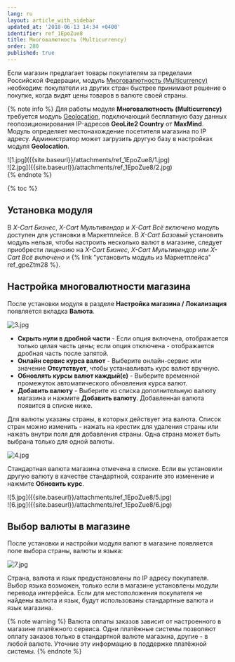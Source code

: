```yaml
---
lang: ru
layout: article_with_sidebar
updated_at: '2018-06-13 14:34 +0400'
identifier: ref_1EpoZue8
title: Многовалютность (Multicurrency)
order: 280
published: true
---
```

Если магазин предлагает товары покупателям за пределами Российской Федерации, модуль [Многовалютность (Multicurrency)](https://market.x-cart.com/addons/multicurrency-for-xcart5.html "Многовалютность (Multicurrency)") необходим: покупатели из других стран быстрее принимают решение о покупке, когда видят цены товаров в валюте своей страны.

{% note info %}
Для работы модуля **Многовалютность (Multicurrency)** требуется модуль [Geolocation](https://market.x-cart.com/addons/geolocation.html "Многовалютность (Multicurrency)"), подключающий бесплатную базу данных геопозиционирования IP-адресов **GeoLite2 Country** от **MaxMind**. Модуль определяет местонахождение посетителя магазина по IP адресу. Администратор может загрузить другую базу в настройках модуля **Geolocation**.

<div class="ui stackable two column grid">
  <div class="column" markdown="span">![1.jpg]({{site.baseurl}}/attachments/ref_1EpoZue8/1.jpg)
</div>
  <div class="column" markdown="span">![2.jpg]({{site.baseurl}}/attachments/ref_1EpoZue8/2.jpg)
</div>
</div>
{% endnote %}

{% toc %}

## Установка модуля

В _X-Cart Бизнес_, _X-Cart Мультивендор_ и _X-Cart Всё включено_ модуль доступен для установки в Маркетплейсе. В _X-Cart Базовый_ установить модуль нельзя, чтобы настроить несколько валют в магазине, следует приобрести лицензию на _X-Cart Бизнес_, _X-Cart Мультивендор_ или _X-Cart Всё включено_ и {% link "установить модуль из Маркетплейса" ref_gpeZtm28 %}.


## Настройка многовалютности магазина

После установки модуля в разделе **Настройка магазина / Локализация** появляется вкладка **Валюта**.

![3.jpg]({{site.baseurl}}/attachments/ref_1EpoZue8/3.jpg)

* **Скрыть нули в дробной части**  - Если опция включена, отображается только целая часть цены; если опция отключена - отображается дробная часть после запятой.
* **Онлайн сервис курса валют** - Выберите онлайн-сервис или значение **Отсутствует**, чтобы устанавливать курс валют вручную.
* **Обновлять курсы валют каждый(е)** - Выберите временной промежуток автоматического обновления курса валют.
* **Добавить валюту** - Выберите из списка дополнительную валюту магазина и нажмите **Добавить валюту**. Добавленная валюта появится в списке ниже.

Для валюты указаны страны, в которых действует эта валюта. Список стран можно изменить - нажать на крестик для удаления страны или нажать внутри поля для добавления страны. Одна страна может быть выбрана только для одной валюты.

![4.jpg]({{site.baseurl}}/attachments/ref_1EpoZue8/4.jpg)

Стандартная валюта магазина отмечена в списке. Если вы установили другую валюту в качестве стандартной, сохраните это изменение и нажмите **Обновить курс**.

<div class="ui stackable two column grid">
  <div class="column" markdown="span">![5.jpg]({{site.baseurl}}/attachments/ref_1EpoZue8/5.jpg)
</div>
  <div class="column" markdown="span">![6.jpg]({{site.baseurl}}/attachments/ref_1EpoZue8/6.jpg)
</div>
</div>

## Выбор валюты в магазине

После установки и настройки модуля валют в магазине появляется поле выбора страны, валюты и языка:

![7.jpg]({{site.baseurl}}/attachments/ref_1EpoZue8/7.jpg)

Страна, валюта и язык предустановлены по IP адресу покупателя. Выбор языка возможен, только если в магазине установлены модули перевода интерфейса. Если для местоположения покупателя не найдены валюта и язык, будут использованы стандартные валюта и язык магазина.

{% note warning %}
Валюта оплаты заказов зависит от настроенного в магазине платёжного сервиса. Одни платёжные системы позволяют оплату заказов только в стандартной валюте магазина, другие - в любой валюте. Уточние эту информацию в поддержке платёжной системы.
{% endnote %}
